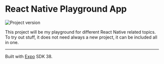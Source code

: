 # React Native Playground App

![Project version](https://img.shields.io/badge/version-0.1.0-informational.svg)

This project will be my playground for different React Native related topics.
To try out stuff, it does not need always a new project, it can be included all in one.

---

Built with [Expo](https://github.com/expo/expo) SDK 38.
